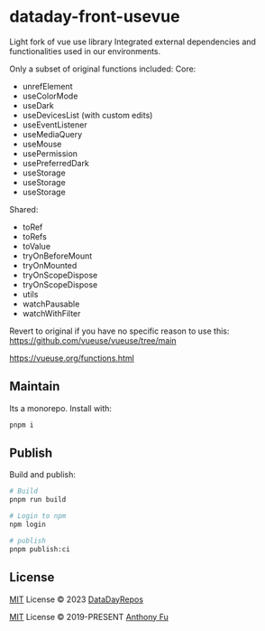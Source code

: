 # dataday-front-usevue
Light fork of vue use library
Integrated external dependencies and functionalities used in our environments.

Only a subset of original functions included:
Core:
- unrefElement
- useColorMode
- useDark
- useDevicesList (with custom edits)
- useEventListener
- useMediaQuery
- useMouse
- usePermission
- usePreferredDark
- useStorage
- useStorage
- useStorage

Shared:
- toRef
- toRefs
- toValue
- tryOnBeforeMount
- tryOnMounted
- tryOnScopeDispose
- tryOnScopeDispose
- utils
- watchPausable
- watchWithFilter

Revert to original if you have no specific reason to use this:
https://github.com/vueuse/vueuse/tree/main

https://vueuse.org/functions.html

## Maintain

Its a monorepo. Install with:
```sh
pnpm i
```

## Publish

Build and publish:
```sh
# Build
pnpm run build

# Login to npm
npm login

# publish
pnpm publish:ci
```

## License

[MIT](./LICENSE) License &copy; 2023 [DataDayRepos](https://github.com/datadayrepos)

[MIT](./LICENSE) License © 2019-PRESENT [Anthony Fu](https://github.com/antfu)

